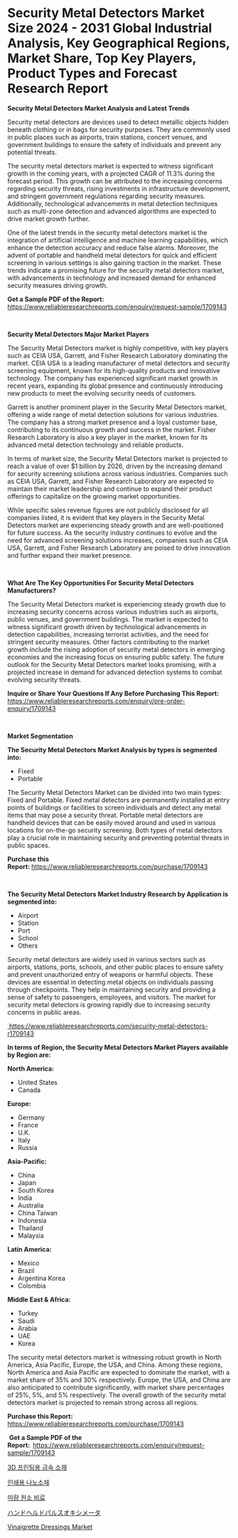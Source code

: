 <p><h1>Security Metal Detectors Market Size 2024 - 2031 Global Industrial Analysis, Key Geographical Regions, Market Share, Top Key Players, Product Types and Forecast Research Report</h1></p><p><strong>Security Metal Detectors Market Analysis and Latest Trends</strong></p>
<p><p>Security metal detectors are devices used to detect metallic objects hidden beneath clothing or in bags for security purposes. They are commonly used in public places such as airports, train stations, concert venues, and government buildings to ensure the safety of individuals and prevent any potential threats.</p><p>The security metal detectors market is expected to witness significant growth in the coming years, with a projected CAGR of 11.3% during the forecast period. This growth can be attributed to the increasing concerns regarding security threats, rising investments in infrastructure development, and stringent government regulations regarding security measures. Additionally, technological advancements in metal detection techniques such as multi-zone detection and advanced algorithms are expected to drive market growth further.</p><p>One of the latest trends in the security metal detectors market is the integration of artificial intelligence and machine learning capabilities, which enhance the detection accuracy and reduce false alarms. Moreover, the advent of portable and handheld metal detectors for quick and efficient screening in various settings is also gaining traction in the market. These trends indicate a promising future for the security metal detectors market, with advancements in technology and increased demand for enhanced security measures driving growth.</p></p>
<p><strong>Get a Sample PDF of the Report:&nbsp;</strong> <a href="https://www.reliableresearchreports.com/enquiry/request-sample/1709143">https://www.reliableresearchreports.com/enquiry/request-sample/1709143</a></p>
<p>&nbsp;</p>
<p><strong>Security Metal Detectors Major Market Players</strong></p>
<p><p>The Security Metal Detectors market is highly competitive, with key players such as CEIA USA, Garrett, and Fisher Research Laboratory dominating the market. CEIA USA is a leading manufacturer of metal detectors and security screening equipment, known for its high-quality products and innovative technology. The company has experienced significant market growth in recent years, expanding its global presence and continuously introducing new products to meet the evolving security needs of customers.</p><p>Garrett is another prominent player in the Security Metal Detectors market, offering a wide range of metal detection solutions for various industries. The company has a strong market presence and a loyal customer base, contributing to its continuous growth and success in the market. Fisher Research Laboratory is also a key player in the market, known for its advanced metal detection technology and reliable products.</p><p>In terms of market size, the Security Metal Detectors market is projected to reach a value of over $1 billion by 2026, driven by the increasing demand for security screening solutions across various industries. Companies such as CEIA USA, Garrett, and Fisher Research Laboratory are expected to maintain their market leadership and continue to expand their product offerings to capitalize on the growing market opportunities.</p><p>While specific sales revenue figures are not publicly disclosed for all companies listed, it is evident that key players in the Security Metal Detectors market are experiencing steady growth and are well-positioned for future success. As the security industry continues to evolve and the need for advanced screening solutions increases, companies such as CEIA USA, Garrett, and Fisher Research Laboratory are poised to drive innovation and further expand their market presence.</p></p>
<p>&nbsp;</p>
<p><strong>What Are The Key Opportunities For Security Metal Detectors Manufacturers?</strong></p>
<p><p>The Security Metal Detectors market is experiencing steady growth due to increasing security concerns across various industries such as airports, public venues, and government buildings. The market is expected to witness significant growth driven by technological advancements in detection capabilities, increasing terrorist activities, and the need for stringent security measures. Other factors contributing to the market growth include the rising adoption of security metal detectors in emerging economies and the increasing focus on ensuring public safety. The future outlook for the Security Metal Detectors market looks promising, with a projected increase in demand for advanced detection systems to combat evolving security threats.</p></p>
<p><strong>Inquire or Share Your Questions If Any Before Purchasing This Report:</strong> <a href="https://www.reliableresearchreports.com/enquiry/pre-order-enquiry/1709143">https://www.reliableresearchreports.com/enquiry/pre-order-enquiry/1709143</a></p>
<p>&nbsp;</p>
<p><strong>Market Segmentation</strong></p>
<p><strong>The Security Metal Detectors Market Analysis by types is segmented into:</strong></p>
<p><ul><li>Fixed</li><li>Portable</li></ul></p>
<p><p>The Security Metal Detectors Market can be divided into two main types: Fixed and Portable. Fixed metal detectors are permanently installed at entry points of buildings or facilities to screen individuals and detect any metal items that may pose a security threat. Portable metal detectors are handheld devices that can be easily moved around and used in various locations for on-the-go security screening. Both types of metal detectors play a crucial role in maintaining security and preventing potential threats in public spaces.</p></p>
<p><strong>Purchase this Report:&nbsp;</strong><a href="https://www.reliableresearchreports.com/purchase/1709143">https://www.reliableresearchreports.com/purchase/1709143</a></p>
<p>&nbsp;</p>
<p><strong>The Security Metal Detectors Market Industry Research by Application is segmented into:</strong></p>
<p><ul><li>Airport</li><li>Station</li><li>Port</li><li>School</li><li>Others</li></ul></p>
<p><p>Security metal detectors are widely used in various sectors such as airports, stations, ports, schools, and other public places to ensure safety and prevent unauthorized entry of weapons or harmful objects. These devices are essential in detecting metal objects on individuals passing through checkpoints. They help in maintaining security and providing a sense of safety to passengers, employees, and visitors. The market for security metal detectors is growing rapidly due to increasing security concerns in public areas.</p></p>
<p><a href="https://www.reliableresearchreports.com/security-metal-detectors-r1709143">&nbsp;https://www.reliableresearchreports.com/security-metal-detectors-r1709143</a></p>
<p><strong>In terms of Region, the Security Metal Detectors Market Players available by Region are:</strong></p>
<p>
    <p> <strong> North America: </strong>
        <ul>
            <li>United States</li>
            <li>Canada</li>
        </ul>
        </p> 
    <p> <strong> Europe: </strong>
        <ul>
            <li>Germany</li>
            <li>France</li>
            <li>U.K.</li>
            <li>Italy</li>
            <li>Russia</li>
        </ul>
        </p> 
    <p> <strong> Asia-Pacific: </strong>
        <ul>
            <li>China</li>
            <li>Japan</li>
            <li>South Korea</li>
            <li>India</li>
            <li>Australia</li>
            <li>China Taiwan</li>
            <li>Indonesia</li>
            <li>Thailand</li>
            <li>Malaysia</li>
        </ul>
        </p> 
    <p> <strong> Latin America: </strong>
        <ul>
            <li>Mexico</li>
            <li>Brazil</li>
            <li>Argentina Korea</li>
            <li>Colombia</li>
        </ul>
        </p> 
    <p> <strong> Middle East & Africa: </strong>
        <ul>
            <li>Turkey</li>
            <li>Saudi</li>
            <li>Arabia</li>
            <li>UAE</li>
            <li>Korea</li>
        </ul>
    </p>
    </p>
<p><p>The security metal detectors market is witnessing robust growth in North America, Asia Pacific, Europe, the USA, and China. Among these regions, North America and Asia Pacific are expected to dominate the market, with a market share of 35% and 30% respectively. Europe, the USA, and China are also anticipated to contribute significantly, with market share percentages of 25%, 5%, and 5% respectively. The overall growth of the security metal detectors market is projected to remain strong across all regions.</p></p>
<p><strong>Purchase this Report: </strong><a href="https://www.reliableresearchreports.com/purchase/1709143">https://www.reliableresearchreports.com/purchase/1709143</a></p>
<p>&nbsp;<strong>Get a Sample PDF of the Report:&nbsp;&nbsp;</strong><a href="https://www.reliableresearchreports.com/enquiry/request-sample/1709143">https://www.reliableresearchreports.com/enquiry/request-sample/1709143</a></p>
<p><strong></strong></p>
<p><p><a href="https://github.com/apple8975768/Market-Research-Report-List-1/blob/main/7571961110064.md">3D 프린팅용 금속 소재</a></p><p><a href="https://github.com/hzumrdvas204296/Market-Research-Report-List-2/blob/main/4630075110065.md">인쇄용 나노소재</a></p><p><a href="https://medium.com/@kimwiegand/%EB%AF%B8%EB%9F%89-%EC%9B%90%EC%86%8C-%EB%B9%84%EB%A3%8C-%EC%8B%9C%EC%9E%A5-%EB%B6%84%EC%84%9D-%EA%B7%B8-%EC%97%B0%ED%8F%89%EA%B7%A0-%EC%84%B1%EC%9E%A5%EB%A5%A0-%EC%8B%9C%EC%9E%A5-%EC%84%B8%EB%B6%84%ED%99%94-%EB%B0%8F-%EC%84%B8%EA%B3%84-%EC%82%B0%EC%97%85-%EA%B0%9C%EC%9A%94-e50277365654">미량 원소 비료</a></p><p><a href="https://github.com/cnnriuez22368/Market-Research-Report-List-2/blob/main/1476063125808.md">ハンドヘルドパルスオキシメータ</a></p><p><a href="https://issuu.com/reportprime-2/docs/vinaigrette-dressings-market-size-2030.pptx">Vinaigrette Dressings Market</a></p></p>